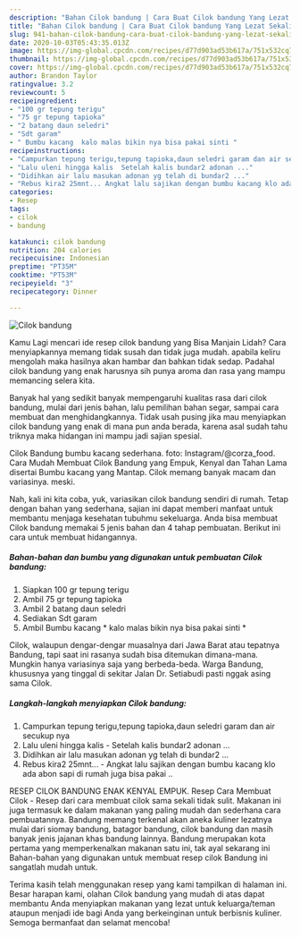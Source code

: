 ```yaml
---
description: "Bahan Cilok bandung | Cara Buat Cilok bandung Yang Lezat Sekali"
title: "Bahan Cilok bandung | Cara Buat Cilok bandung Yang Lezat Sekali"
slug: 941-bahan-cilok-bandung-cara-buat-cilok-bandung-yang-lezat-sekali
date: 2020-10-03T05:43:35.013Z
image: https://img-global.cpcdn.com/recipes/d77d903ad53b617a/751x532cq70/cilok-bandung-foto-resep-utama.jpg
thumbnail: https://img-global.cpcdn.com/recipes/d77d903ad53b617a/751x532cq70/cilok-bandung-foto-resep-utama.jpg
cover: https://img-global.cpcdn.com/recipes/d77d903ad53b617a/751x532cq70/cilok-bandung-foto-resep-utama.jpg
author: Brandon Taylor
ratingvalue: 3.2
reviewcount: 5
recipeingredient:
- "100 gr tepung terigu"
- "75 gr tepung tapioka"
- "2 batang daun seledri"
- "Sdt garam"
- " Bumbu kacang  kalo malas bikin nya bisa pakai sinti "
recipeinstructions:
- "Campurkan tepung terigu,tepung tapioka,daun seledri garam dan air secukup nya"
- "Lalu uleni hingga kalis  Setelah kalis bundar2 adonan ..."
- "Didihkan air lalu masukan adonan yg telah di bundar2 ..."
- "Rebus kira2 25mnt... Angkat lalu sajikan dengan bumbu kacang klo ada abon sapi di rumah juga bisa pakai .."
categories:
- Resep
tags:
- cilok
- bandung

katakunci: cilok bandung 
nutrition: 204 calories
recipecuisine: Indonesian
preptime: "PT35M"
cooktime: "PT53M"
recipeyield: "3"
recipecategory: Dinner

---
```



![Cilok bandung](https://img-global.cpcdn.com/recipes/d77d903ad53b617a/751x532cq70/cilok-bandung-foto-resep-utama.jpg)

Kamu Lagi mencari ide resep cilok bandung yang Bisa Manjain Lidah? Cara menyiapkannya memang tidak susah dan tidak juga mudah. apabila keliru mengolah maka hasilnya akan hambar dan bahkan tidak sedap. Padahal cilok bandung yang enak harusnya sih punya aroma dan rasa yang mampu memancing selera kita.

Banyak hal yang sedikit banyak mempengaruhi kualitas rasa dari cilok bandung, mulai dari jenis bahan, lalu pemilihan bahan segar, sampai cara membuat dan menghidangkannya. Tidak usah pusing jika mau menyiapkan cilok bandung yang enak di mana pun anda berada, karena asal sudah tahu triknya maka hidangan ini mampu jadi sajian spesial.

Cilok Bandung bumbu kacang sederhana. foto: Instagram/@corza_food. Cara Mudah Membuat Cilok Bandung yang Empuk, Kenyal dan Tahan Lama disertai Bumbu kacang yang Mantap. Cilok memang banyak macam dan variasinya. meski.


Nah, kali ini kita coba, yuk, variasikan cilok bandung sendiri di rumah. Tetap dengan bahan yang sederhana, sajian ini dapat memberi manfaat untuk membantu menjaga kesehatan tubuhmu sekeluarga. Anda bisa membuat Cilok bandung memakai 5 jenis bahan dan 4 tahap pembuatan. Berikut ini cara untuk membuat hidangannya.

<!--inarticleads1-->

##### Bahan-bahan dan bumbu yang digunakan untuk pembuatan Cilok bandung:

1. Siapkan 100 gr tepung terigu
1. Ambil 75 gr tepung tapioka
1. Ambil 2 batang daun seledri
1. Sediakan Sdt garam
1. Ambil  Bumbu kacang * kalo malas bikin nya bisa pakai sinti *


Cilok, walaupun dengar-dengar muasalnya dari Jawa Barat atau tepatnya Bandung, tapi saat ini rasanya sudah bisa ditemukan dimana-mana. Mungkin hanya variasinya saja yang berbeda-beda. Warga Bandung, khususnya yang tinggal di sekitar Jalan Dr. Setiabudi pasti nggak asing sama Cilok. 

<!--inarticleads2-->

##### Langkah-langkah menyiapkan Cilok bandung:

1. Campurkan tepung terigu,tepung tapioka,daun seledri garam dan air secukup nya
1. Lalu uleni hingga kalis  - Setelah kalis bundar2 adonan ...
1. Didihkan air lalu masukan adonan yg telah di bundar2 ...
1. Rebus kira2 25mnt... - Angkat lalu sajikan dengan bumbu kacang klo ada abon sapi di rumah juga bisa pakai ..


RESEP CILOK BANDUNG ENAK KENYAL EMPUK. Resep Cara Membuat Cilok - Resep dari cara membuat cilok sama sekali tidak sulit. Makanan ini juga termasuk ke dalam makanan yang paling mudah dan sederhana cara pembuatannya. Bandung memang terkenal akan aneka kuliner lezatnya mulai dari siomay bandung, batagor bandung, cilok bandung dan masih banyak jenis jajanan khas bandung lainnya. Bandung merupakan kota pertama yang memperkenalkan makanan satu ini, tak ayal sekarang ini Bahan-bahan yang digunakan untuk membuat resep cilok Bandung ini sangatlah mudah untuk. 

Terima kasih telah menggunakan resep yang kami tampilkan di halaman ini. Besar harapan kami, olahan Cilok bandung yang mudah di atas dapat membantu Anda menyiapkan makanan yang lezat untuk keluarga/teman ataupun menjadi ide bagi Anda yang berkeinginan untuk berbisnis kuliner. Semoga bermanfaat dan selamat mencoba!
